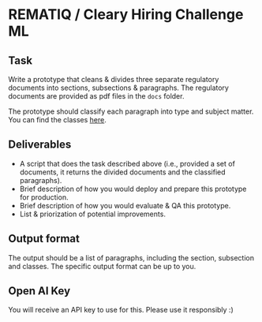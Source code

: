 # REMATIQ / Cleary Hiring Challenge ML

## Task

Write a prototype that cleans & divides three separate regulatory documents into sections, subsections & paragraphs. 
The regulatory documents are provided as pdf files in the `docs` folder.

The prototype should classify each paragraph into type and subject matter. You can find the classes [here](req_analysis/models/classes.py).

## Deliverables

- A script that does the task described above (i.e., provided a set of documents, it returns the divided documents and the classified paragraphs).
- Brief description of how you would deploy and prepare this prototype for production.
- Brief description of how you would evaluate & QA this prototype.
- List & priorization of potential improvements.

## Output format

The output should be a list of paragraphs, including the section, subsection and classes. The specific output format can be up to you.

## Open AI Key

You will receive an API key to use for this. Please use it responsibly :) 
